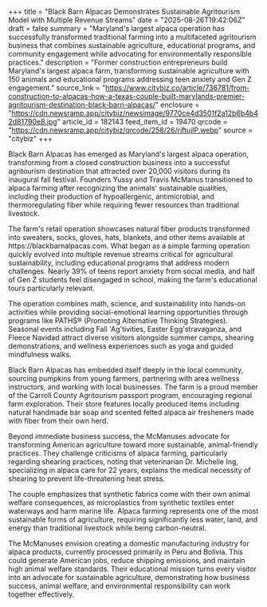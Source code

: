 +++
title = "Black Barn Alpacas Demonstrates Sustainable Agritourism Model with Multiple Revenue Streams"
date = "2025-08-26T19:42:06Z"
draft = false
summary = "Maryland's largest alpaca operation has successfully transformed traditional farming into a multifaceted agritourism business that combines sustainable agriculture, educational programs, and community engagement while advocating for environmentally responsible practices."
description = "Former construction entrepreneurs build Maryland's largest alpaca farm, transforming sustainable agriculture with 150 animals and educational programs addressing teen anxiety and Gen Z engagement."
source_link = "https://www.citybiz.co/article/736781/from-construction-to-alpacas-how-a-texas-couple-built-marylands-premier-agritourism-destination-black-barn-alpacas/"
enclosure = "https://cdn.newsramp.app/citybiz/newsimage/9770ce4d3501f2a12b6b4b42d81790e8.jpg"
article_id = 182143
feed_item_id = 19470
qrcode = "https://cdn.newsramp.app/citybiz/qrcode/258/26/riftujlP.webp"
source = "citybiz"
+++

<p>Black Barn Alpacas has emerged as Maryland's largest alpaca operation, transforming from a closed construction business into a successful agritourism destination that attracted over 20,000 visitors during its inaugural fall festival. Founders Yussy and Travis McManus transitioned to alpaca farming after recognizing the animals' sustainable qualities, including their production of hypoallergenic, antimicrobial, and thermoregulating fiber while requiring fewer resources than traditional livestock.</p><p>The farm's retail operation showcases natural fiber products transformed into sweaters, socks, gloves, hats, blankets, and other items available at https://blackbarnalpacas.com. What began as a simple farming operation quickly evolved into multiple revenue streams critical for agricultural sustainability, including educational programs that address modern challenges. Nearly 39% of teens report anxiety from social media, and half of Gen Z students feel disengaged in school, making the farm's educational tours particularly relevant.</p><p>The operation combines math, science, and sustainability into hands-on activities while providing social-emotional learning opportunities through programs like PATHS® (Promoting Alternative Thinking Strategies). Seasonal events including Fall 'Ag'tivities, Easter Egg'stravaganza, and Fleece Navidad attract diverse visitors alongside summer camps, shearing demonstrations, and wellness experiences such as yoga and guided mindfulness walks.</p><p>Black Barn Alpacas has embedded itself deeply in the local community, sourcing pumpkins from young farmers, partnering with area wellness instructors, and working with local businesses. The farm is a proud member of the Carroll County Agritourism passport program, encouraging regional farm exploration. Their store features locally produced items including natural handmade bar soap and scented felted alpaca air fresheners made with fiber from their own herd.</p><p>Beyond immediate business success, the McManuses advocate for transforming American agriculture toward more sustainable, animal-friendly practices. They challenge criticisms of alpaca farming, particularly regarding shearing practices, noting that veterinarian Dr. Michelle Ing, specializing in alpaca care for 22 years, explains the medical necessity of shearing to prevent life-threatening heat stress.</p><p>The couple emphasizes that synthetic fabrics come with their own animal welfare consequences, as microplastics from synthetic textiles enter waterways and harm marine life. Alpaca farming represents one of the most sustainable forms of agriculture, requiring significantly less water, land, and energy than traditional livestock while being carbon-neutral.</p><p>The McManuses envision creating a domestic manufacturing industry for alpaca products, currently processed primarily in Peru and Bolivia. This could generate American jobs, reduce shipping emissions, and maintain high animal welfare standards. Their educational mission turns every visitor into an advocate for sustainable agriculture, demonstrating how business success, animal welfare, and environmental responsibility can work together effectively.</p>
